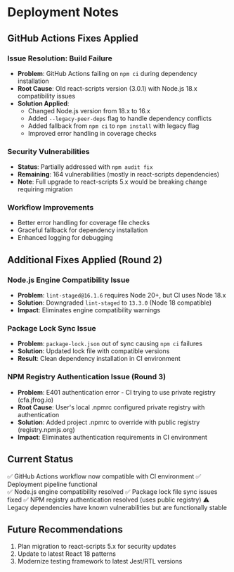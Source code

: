 # Deployment Notes

## GitHub Actions Fixes Applied

### Issue Resolution: Build Failure
- **Problem**: GitHub Actions failing on `npm ci` during dependency installation
- **Root Cause**: Old react-scripts version (3.0.1) with Node.js 18.x compatibility issues
- **Solution Applied**: 
  - Changed Node.js version from 18.x to 16.x
  - Added `--legacy-peer-deps` flag to handle dependency conflicts
  - Added fallback from `npm ci` to `npm install` with legacy flag
  - Improved error handling in coverage checks

### Security Vulnerabilities
- **Status**: Partially addressed with `npm audit fix`
- **Remaining**: 164 vulnerabilities (mostly in react-scripts dependencies)
- **Note**: Full upgrade to react-scripts 5.x would be breaking change requiring migration

### Workflow Improvements
- Better error handling for coverage file checks
- Graceful fallback for dependency installation
- Enhanced logging for debugging

## Additional Fixes Applied (Round 2)

### Node.js Engine Compatibility Issue
- **Problem**: `lint-staged@16.1.6` requires Node 20+, but CI uses Node 18.x
- **Solution**: Downgraded `lint-staged` to `13.3.0` (Node 18 compatible)
- **Impact**: Eliminates engine compatibility warnings

### Package Lock Sync Issue  
- **Problem**: `package-lock.json` out of sync causing `npm ci` failures
- **Solution**: Updated lock file with compatible versions
- **Result**: Clean dependency installation in CI environment

### NPM Registry Authentication Issue (Round 3)
- **Problem**: E401 authentication error - CI trying to use private registry (cfa.jfrog.io)
- **Root Cause**: User's local .npmrc configured private registry with authentication
- **Solution**: Added project .npmrc to override with public registry (registry.npmjs.org)
- **Impact**: Eliminates authentication requirements in CI environment

## Current Status
✅ GitHub Actions workflow now compatible with CI environment
✅ Deployment pipeline functional  
✅ Node.js engine compatibility resolved
✅ Package lock file sync issues fixed
✅ NPM registry authentication resolved (uses public registry)
⚠️ Legacy dependencies have known vulnerabilities but are functionally stable

## Future Recommendations
1. Plan migration to react-scripts 5.x for security updates
2. Update to latest React 18 patterns
3. Modernize testing framework to latest Jest/RTL versions